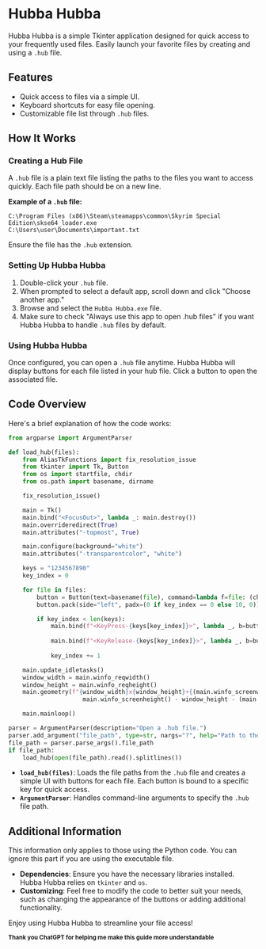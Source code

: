 # Hubba Hubba

Hubba Hubba is a simple Tkinter application designed for quick access to your frequently used files. Easily launch your favorite files by creating and using a `.hub` file.

## Features

- Quick access to files via a simple UI.
- Keyboard shortcuts for easy file opening.
- Customizable file list through `.hub` files.

## How It Works

### Creating a Hub File

A `.hub` file is a plain text file listing the paths to the files you want to access quickly. Each file path should be on a new line.

**Example of a `.hub` file:**
```
C:\Program Files (x86)\Steam\steamapps\common\Skyrim Special Edition\skse64_loader.exe
C:\Users\user\Documents\important.txt
```

Ensure the file has the `.hub` extension.

### Setting Up Hubba Hubba

1. Double-click your `.hub` file.
2. When prompted to select a default app, scroll down and click "Choose another app."
3. Browse and select the `Hubba Hubba.exe` file.
4. Make sure to check "Always use this app to open .hub files" if you want Hubba Hubba to handle `.hub` files by default.

### Using Hubba Hubba

Once configured, you can open a `.hub` file anytime. Hubba Hubba will display buttons for each file listed in your hub file. Click a button to open the associated file.

## Code Overview

Here's a brief explanation of how the code works:

```python
from argparse import ArgumentParser

def load_hub(files):
    from AliasTkFunctions import fix_resolution_issue
    from tkinter import Tk, Button
    from os import startfile, chdir
    from os.path import basename, dirname

    fix_resolution_issue()

    main = Tk()
    main.bind("<FocusOut>", lambda _: main.destroy())
    main.overrideredirect(True)
    main.attributes("-topmost", True)

    main.configure(background="white")
    main.attributes("-transparentcolor", "white")

    keys = "1234567890"
    key_index = 0

    for file in files:
        button = Button(text=basename(file), command=lambda f=file: (chdir(dirname(f)), startfile(f), main.destroy()))
        button.pack(side="left", padx=(0 if key_index == 0 else 10, 0))

        if key_index < len(keys):
            main.bind(f"<KeyPress-{keys[key_index]}>", lambda _, b=button: (b.config(relief="sunken"),
                                                                            b.update_idletasks()))
            main.bind(f"<KeyRelease-{keys[key_index]}>", lambda _, b=button: (b.config(relief="raised"), b.invoke(),
                                                                              b.update_idletasks()))
            key_index += 1

    main.update_idletasks()
    window_width = main.winfo_reqwidth()
    window_height = main.winfo_reqheight()
    main.geometry(f"{window_width}x{window_height}+{(main.winfo_screenwidth() - window_width) // 2}+{
                     main.winfo_screenheight() - window_height - (main.winfo_screenheight() // 16)}")

    main.mainloop()

parser = ArgumentParser(description="Open a .hub file.")
parser.add_argument("file_path", type=str, nargs="?", help="Path to the .hub file")
file_path = parser.parse_args().file_path
if file_path:
    load_hub(open(file_path).read().splitlines())
```

- **`load_hub(files)`**: Loads the file paths from the `.hub` file and creates a simple UI with buttons for each file. Each button is bound to a specific key for quick access.
- **`ArgumentParser`**: Handles command-line arguments to specify the `.hub` file path.

## Additional Information
This information only applies to those using the Python code. You can ignore this part if you are using the executable file.

- **Dependencies**: Ensure you have the necessary libraries installed. Hubba Hubba relies on `tkinter` and `os`.
- **Customizing**: Feel free to modify the code to better suit your needs, such as changing the appearance of the buttons or adding additional functionality.

Enjoy using Hubba Hubba to streamline your file access!

<sub>**Thank you ChatGPT for helping me make this guide more understandable**</sub>
